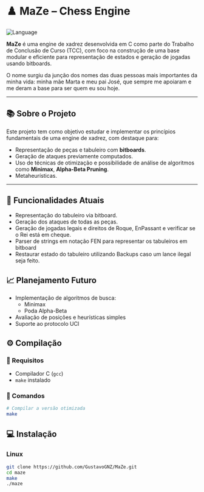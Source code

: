 # ♟️ MaZe – Chess Engine


![Language](https://img.shields.io/badge/language-C-blue?style=flat-square)


**MaZe** é uma engine de xadrez desenvolvida em C como parte do Trabalho de Conclusão de Curso (TCC), com foco na construção de uma base modular e eficiente para representação de estados e geração de jogadas usando bitboards.

O nome surgiu da junção dos nomes das duas pessoas mais importantes da minha vida: minha mãe Marta e meu pai José, que sempre me apoiaram e me deram a base para ser quem eu sou hoje.


---

## 📚 Sobre o Projeto

Este projeto tem como objetivo estudar e implementar os princípios fundamentais de uma engine de xadrez, com destaque para:

- Representação de peças e tabuleiro com **bitboards**.
- Geração de ataques previamente computados.
- Uso de técnicas de otimização e possibilidade de análise de algoritmos como **Minimax**, **Alpha-Beta Pruning**.
- Metaheurísticas.

---

## 🧠 Funcionalidades Atuais

- Representação do tabuleiro via bitboard.
- Geração dos ataques de todas as peças.
- Geração de jogadas legais e direitos de Roque, EnPassant e verificar se o Rei está em cheque.
- Parser de strings em notação FEN para representar os tabuleiros em bitboard
- Restaurar estado do tabuleiro utilizando Backups caso um lance ilegal seja feito.

## 📈 Planejamento Futuro

- Implementação de algoritmos de busca:
  - Minimax
  - Poda Alpha-Beta
- Avaliação de posições e heurísticas simples
- Suporte ao protocolo UCI

## ⚙️ Compilação

### 🔧 Requisitos
- Compilador C (`gcc`)
- `make` instalado

### 🚀 Comandos

```bash
# Compilar a versão otimizada
make
```

## 💻 Instalação

### Linux
```bash
git clone https://github.com/GustavoGNZ/MaZe.git
cd maze
make
./maze
```

